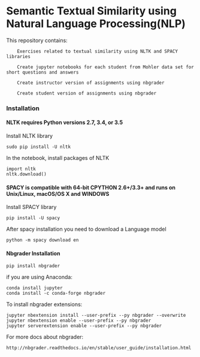 # Semantic Textual Similarity using Natural Language Processing(NLP)

This repository contains:

        Exercises related to textual similarity using NLTK and SPACY libraries

        Create jupyter notebooks for each student from Mohler data set for short questions and answers

        Create instructor version of assignments using nbgrader

        Create student version of assignments using nbgrader

### Installation

#### NLTK requires Python versions 2.7, 3.4, or 3.5

Install NLTK library

```
sudo pip install -U nltk
```

In the notebook, install packages of NLTK

```
import nltk
nltk.download()
```

#### SPACY is compatible with 64-bit CPYTHON 2.6+/3.3+ and runs on Unix/Linux, macOS/OS X and WINDOWS

Install SPACY library

```
pip install -U spacy
```

After spacy installation you need to download a Language  model

```
python -m spacy download en
```

#### Nbgrader Installation

```
pip install nbgrader
```

if you are using Anaconda:

```
conda install jupyter
conda install -c conda-forge nbgrader
```

To install nbgrader extensions:

```
jupyter nbextension install --user-prefix --py nbgrader --overwrite
jupyter nbextension enable --user-prefix --py nbgrader
jupyter serverextension enable --user-prefix --py nbgrader
```

For more docs about nbgrader:

```
http://nbgrader.readthedocs.io/en/stable/user_guide/installation.html
```
